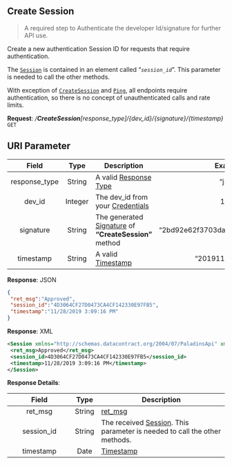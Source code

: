 
## Create Session
>A required step to Authenticate the developer Id/signature for further API use.

Create a new authentication Session ID for requests that require authentication.

The [``Session``](./../README.md#session-authentication) is contained in an element called “<i>``session_id``</i>”. This parameter is needed to call the other methods.

With exception of [``CreateSession``](#create-session) and [``Ping``](./../ping#ping), all endpoints require authentication, so there is no concept of unauthenticated calls and rate limits.

**Request**: <i>/**CreateSession**[response_type]/{dev_id}/{signature}/{timestamp}</i> `GET` 
<h2>URI Parameter</h2>
<table>
  <thead>
    <tr>
      <th style="width: 30%">Field</th>
      <th style="width: 10%">Type</th>
      <th style="width: 70%">Description</th>
      <th style="width: 30%">Example</th>
    </tr>
  </thead>
  <tbody>
    <tr>
      <td align='center'>response_type</td>
      <td align='center'>String</td>
      <td>A valid <a href="./../api-parameter-details.md#response-type" title="Response Type">Response Type</a></td>
      <td align='center'>“json”</td>
    </tr>
    <tr>
      <td align='center'>dev_id</td>
      <td align='center'>Integer</td>
      <td>The dev_id from your <a href="./../api-parameter-details.md#credentials" title="Credentials">Credentials</a></td>
      <td align='center'>1004</td>
    </tr>
    <tr>
      <td align='center'>signature</td>
      <td align='center'>String</td>
      <td>The generated <a href="./../api-parameter-details.md#signature" title="Signature">Signature</a> of <b>“CreateSession”</b> method</td>
      <td align='center'>“2bd92e62f3703da55f8b117f8a6228bd”</td>
    </tr>
    <tr>
      <td align='center'>timestamp</td>
      <td align='center'>String</td>
      <td>A valid <a href="./../api-parameter-details.md#timestamp" title="Timestamp">Timestamp</a></td>
      <td align='center'>“20191128030916”</td>
    </tr>
  </tbody>
</table>

<!--
<table>
	<tr>
		<th>URI Parameter</th>
		<th>Description</th>
		<th>Example</th>
	</tr>
	<tr>
		<td>response_type</td>
		<td>A valid <a href="./../api-parameter-details.md#response-type" title="Response Type">Response Type</a></td>
		<td>“json”</td>
	</tr>
	<tr>
		<td>dev_id</td>
		<td>The dev_id from your <a href="./../api-parameter-details.md#credentials" title="Credentials">Credentials</a></td>
		<td>“1004”</td>
	</tr>
	<tr>
		<td>signature</td>
		<td>The generated <a href="./../api-parameter-details.md#signature" title="Signature">Signature</a> of <b>“CreateSession”</b> method</td>
		<td>“2bd92e62f3703da55f8b117f8a6228bd”</td>
	</tr>
	<tr>
		<td>timestamp</td>
		<td>A valid <a href="./../api-parameter-details.md#timestamp" title="Timestamp">Timestamp</a></td>
		<td>“20191128030916”</td>
	</tr>
</table>
-->

**Response**: JSON
```json
{
 "ret_msg":"Approved",
 "session_id":"4D3064CF27D0473CA4CF142330E97FB5",
 "timestamp":"11/28/2019 3:09:16 PM"
}
```

**Response**: XML
```XML
<Session xmlns="http://schemas.datacontract.org/2004/07/PaladinsApi" xmlns:i="http://www.w3.org/2001/XMLSchema-instance">
 <ret_msg>Approved</ret_msg>
 <session_id>4D3064CF27D0473CA4CF142330E97FB5</session_id>
 <timestamp>11/28/2019 3:09:16 PM</timestamp>
</Session>
```

**Response Details**:
<table>
  <thead>
    <tr>
      <th style="width: 30%">Field</th>
      <th style="width: 10%">Type</th>
      <th style="width: 70%">Description</th>
    </tr>
  </thead>
  <tbody>
    <tr>
      <td align='center' class="code">ret_msg</td>
      <td align='center'>String</td>
      <td><a href="./../README.md#ret-msg-approved" title="ret_msg">ret_msg</a></td>
    </tr>
    <tr>
      <td align='center'>session_id</td>
      <td align='center'>String</td>
      <td>The received <a href="./../README.md#session-authentication" title="Session">Session</a>. This parameter is needed to call the other methods.</td>
    </tr>
    <tr>
      <td align='center'>timestamp</td>
      <td align='center'>Date</td>
      <td><a href="./../api-parameter-details.md#timestamp" title="Timestamp">Timestamp</a></td>
    </tr>
  </tbody>
</table>
